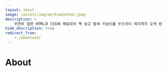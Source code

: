 ```yaml
---
layout: about
image: /assets/img/me/kimminhee.jpeg
description: >
    우연히 접한 HTML과 CSS에 매료되어 책 보고 밤새 키보드를 두드리다 여기까지 오게 된 사람
hide_description: true
redirect_from:
    - /download/
---
```


# About

<!--author-->
